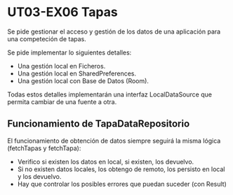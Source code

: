 # UT03-EX06 Tapas

Se pide gestionar el acceso y gestión de los datos de una aplicación para una competeción de tapas.

Se pide implementar lo siguientes detalles:

- Una gestión local en Ficheros.
- Una gestión local en SharedPreferences.
- Una gestión local con Base de Datos (Room).

Todas estos detalles implementarán una interfaz LocalDataSource que permita cambiar de una fuente a
otra.

## Funcionamiento de TapaDataRepositorio

El funcionamiento de obtención de datos siempre seguirá la misma lógica (fetchTapas y fetchTapa):

- Verifico si existen los datos en local, si existen, los devuelvo.
- Si no existen datos locales, los obtengo de remoto, los persisto en local y los devuelvo.
- Hay que controlar los posibles errores que puedan suceder (con Result)